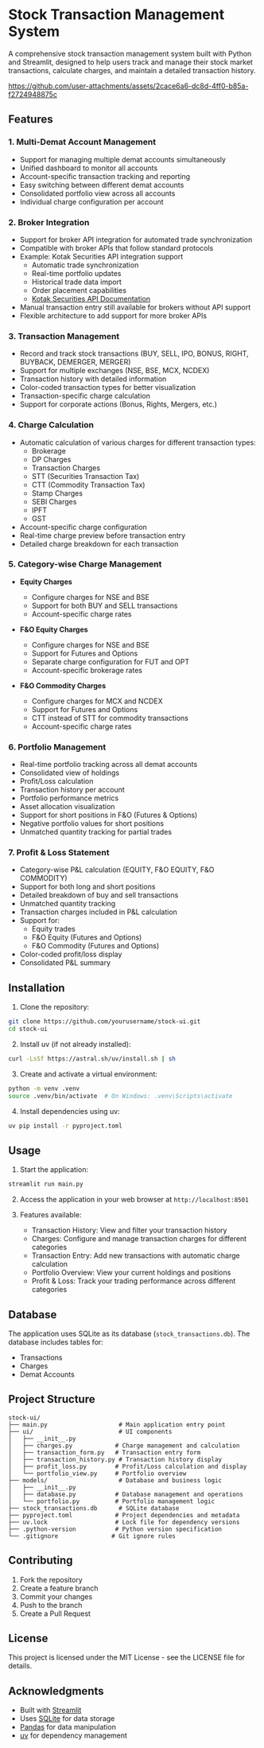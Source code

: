 # Stock Transaction Management System

A comprehensive stock transaction management system built with Python and Streamlit, designed to help users track and manage their stock market transactions, calculate charges, and maintain a detailed transaction history.


https://github.com/user-attachments/assets/2cace6a6-dc8d-4ff0-b85a-f2724948875c





## Features

### 1. Multi-Demat Account Management
- Support for managing multiple demat accounts simultaneously
- Unified dashboard to monitor all accounts
- Account-specific transaction tracking and reporting
- Easy switching between different demat accounts
- Consolidated portfolio view across all accounts
- Individual charge configuration per account

### 2. Broker Integration
- Support for broker API integration for automated trade synchronization
- Compatible with broker APIs that follow standard protocols
- Example: Kotak Securities API integration support
  - Automatic trade synchronization
  - Real-time portfolio updates
  - Historical trade data import
  - Order placement capabilities
  - [Kotak Securities API Documentation](https://documenter.getpostman.com/view/21534797/UzBnqmpD#753c18da-ce1c-421f-834d-1e88a4395dfe)
- Manual transaction entry still available for brokers without API support
- Flexible architecture to add support for more broker APIs

### 3. Transaction Management
- Record and track stock transactions (BUY, SELL, IPO, BONUS, RIGHT, BUYBACK, DEMERGER, MERGER)
- Support for multiple exchanges (NSE, BSE, MCX, NCDEX)
- Transaction history with detailed information
- Color-coded transaction types for better visualization
- Transaction-specific charge calculation
- Support for corporate actions (Bonus, Rights, Mergers, etc.)

### 4. Charge Calculation
- Automatic calculation of various charges for different transaction types:
  - Brokerage
  - DP Charges
  - Transaction Charges
  - STT (Securities Transaction Tax)
  - CTT (Commodity Transaction Tax)
  - Stamp Charges
  - SEBI Charges
  - IPFT
  - GST
- Account-specific charge configuration
- Real-time charge preview before transaction entry
- Detailed charge breakdown for each transaction

### 5. Category-wise Charge Management
- **Equity Charges**
  - Configure charges for NSE and BSE
  - Support for both BUY and SELL transactions
  - Account-specific charge rates

- **F&O Equity Charges**
  - Configure charges for NSE and BSE
  - Support for Futures and Options
  - Separate charge configuration for FUT and OPT
  - Account-specific brokerage rates

- **F&O Commodity Charges**
  - Configure charges for MCX and NCDEX
  - Support for Futures and Options
  - CTT instead of STT for commodity transactions
  - Account-specific charge rates

### 6. Portfolio Management
- Real-time portfolio tracking across all demat accounts
- Consolidated view of holdings
- Profit/Loss calculation
- Transaction history per account
- Portfolio performance metrics
- Asset allocation visualization
- Support for short positions in F&O (Futures & Options)
- Negative portfolio values for short positions
- Unmatched quantity tracking for partial trades

### 7. Profit & Loss Statement
- Category-wise P&L calculation (EQUITY, F&O EQUITY, F&O COMMODITY)
- Support for both long and short positions
- Detailed breakdown of buy and sell transactions
- Unmatched quantity tracking
- Transaction charges included in P&L calculation
- Support for:
  - Equity trades
  - F&O Equity (Futures and Options)
  - F&O Commodity (Futures and Options)
- Color-coded profit/loss display
- Consolidated P&L summary

## Installation

1. Clone the repository:
```bash
git clone https://github.com/yourusername/stock-ui.git
cd stock-ui
```

2. Install uv (if not already installed):
```bash
curl -LsSf https://astral.sh/uv/install.sh | sh
```

3. Create and activate a virtual environment:
```bash
python -m venv .venv
source .venv/bin/activate  # On Windows: .venv\Scripts\activate
```

4. Install dependencies using uv:
```bash
uv pip install -r pyproject.toml
```

## Usage

1. Start the application:
```bash
streamlit run main.py
```

2. Access the application in your web browser at `http://localhost:8501`

3. Features available:
   - Transaction History: View and filter your transaction history
   - Charges: Configure and manage transaction charges for different categories
   - Transaction Entry: Add new transactions with automatic charge calculation
   - Portfolio Overview: View your current holdings and positions
   - Profit & Loss: Track your trading performance across different categories

## Database

The application uses SQLite as its database (`stock_transactions.db`). The database includes tables for:
- Transactions
- Charges
- Demat Accounts

## Project Structure

```
stock-ui/
├── main.py                    # Main application entry point
├── ui/                        # UI components
│   ├── __init__.py
│   ├── charges.py            # Charge management and calculation
│   ├── transaction_form.py   # Transaction entry form
│   ├── transaction_history.py # Transaction history display
│   ├── profit_loss.py        # Profit/Loss calculation and display
│   └── portfolio_view.py     # Portfolio overview
├── models/                    # Database and business logic
│   ├── __init__.py
│   ├── database.py           # Database management and operations
│   └── portfolio.py          # Portfolio management logic
├── stock_transactions.db      # SQLite database
├── pyproject.toml            # Project dependencies and metadata
├── uv.lock                   # Lock file for dependency versions
├── .python-version           # Python version specification
└── .gitignore               # Git ignore rules
```

## Contributing

1. Fork the repository
2. Create a feature branch
3. Commit your changes
4. Push to the branch
5. Create a Pull Request

## License

This project is licensed under the MIT License - see the LICENSE file for details.

## Acknowledgments

- Built with [Streamlit](https://streamlit.io/)
- Uses [SQLite](https://www.sqlite.org/) for data storage
- [Pandas](https://pandas.pydata.org/) for data manipulation
- [uv](https://github.com/astral-sh/uv) for dependency management
